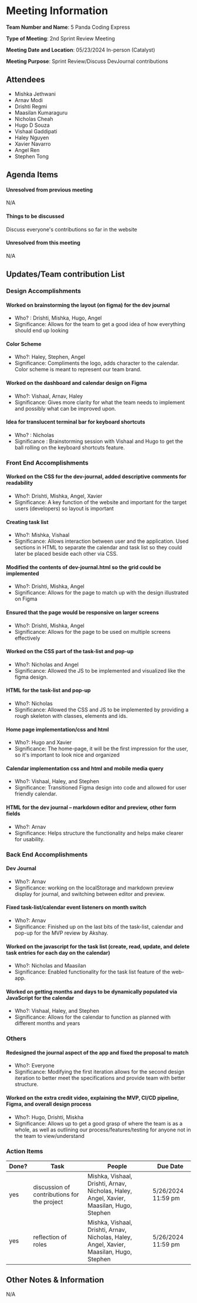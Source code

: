 # Meeting Information
**Team Number and Name**: 5 Panda Coding Express

**Type of Meeting**: 2nd Sprint Review Meeting

 **Meeting Date and Location**: 05/23/2024 In-person (Catalyst)

**Meeting Purpose**: Sprint Review/Discuss DevJournal contributions

## Attendees
+ Mishka Jethwani
+ Arnav Modi
+ Drishti Regmi
+ Maasilan Kumaraguru
+ Nicholas Cheah
+ Hugo D Souza
+ Vishaal Gaddipati
+ Haley Nguyen
+ Xavier Navarro
+ Angel Ren
+ Stephen Tong

## Agenda Items
#### Unresolved from previous meeting
N/A

#### Things to be discussed
Discuss everyone's contributions so far in the website

#### Unresolved from this meeting
N/A

## Updates/Team contribution List

### Design Accomplishments

#### Worked on brainstorming the layout (on figma) for the dev journal
 + Who? : Drishti, Mishka, Hugo, Angel
 + Significance: Allows for the team to get a good idea of how everything should end up looking

#### Color Scheme
+ Who?: Haley, Stephen, Angel
+ Significance: Compliments the logo, adds character to the calendar. Color scheme is meant to represent our team brand.

#### Worked on the dashboard and calendar design on Figma 
+ Who?: Vishaal, Arnav, Haley
+ Significance: Gives more clarity for what the team needs to implement and possibly what can be improved upon. 

#### Idea for translucent terminal bar for keyboard shortcuts
+ Who? : Nicholas
+ Significance : Brainstorming session with Vishaal and Hugo to get the ball rolling on the keyboard shortcuts feature.

### Front End Accomplishments

#### Worked on the CSS for the dev-journal, added descriptive comments for readability
+ Who?: Drishti, Mishka, Angel, Xavier
+ Significance: A key function of the website and important for the target users (developers) so layout is important

#### Creating task list
+ Who?: Mishka, Vishaal
+ Significance: Allows interaction between user and the application. Used sections in HTML to separate the calendar and task list so they could later be placed beside each other via CSS.

#### Modified the contents of dev-journal.html so the grid could be implemented
+ Who?: Drishti, Mishka, Angel
+ Significance:  Allows for the page to match up with the design illustrated on Figma

#### Ensured that the page would be responsive on larger screens
+ Who?: Drishti, Mishka, Angel
+ Significance: Allows for the page to be used on multiple 	screens effectively

#### Worked on the CSS part of the task-list and pop-up
+ Who?: Nicholas and Angel
+ Significance: Allowed the JS to be implemented and visualized like the figma design.

#### HTML for the task-list and pop-up
+ Who?: Nicholas
+ Significance: Allowed the CSS and JS to be implemented by providing a rough skeleton with classes, elements and ids.

#### Home page implementation/css and html 
+ Who?: Hugo and Xavier
+ Significance: The home-page, it will be the first impression for the user, so it's important to look nice and organized

#### Calendar implementation css and html and mobile media query
+ Who?: Vishaal, Haley, and Stephen
+ Significance: Transitioned Figma design into code and allowed for user friendly calendar.

#### HTML for the dev journal – markdown editor and preview, other form fields
+ Who?: Arnav
+ Significance: Helps structure the functionality and helps make clearer for usability.

### Back End Accomplishments

#### Dev Journal
+ Who?: Arnav
+ Significance: working on the localStorage and markdown preview display for journal, and switching between editor and preview.
  
#### Fixed task-list/calendar event listeners on month switch
+ Who?: Arnav
+ Significance: Finished up on the last bits of the task-list, calendar and pop-up for the MVP review by Akshay.

#### Worked on the javascript for the task list (create, read, update, and delete task entries for each day on the calendar)
+ Who?: Nicholas and Maasilan
+ Significance: Enabled functionality for the task list feature of the web-app.

#### Worked on getting months and days to be dynamically populated via JavaScript for the calendar 
+ Who?: Vishaal, Haley, and Stephen
+ Significance: Allows for the calendar to function as planned with different months and years

### Others

#### Redesigned the journal aspect of the app and fixed the proposal to match
+ Who?: Everyone
+ Significance:  Modifying the first iteration allows for the second design iteration to better meet the specifications and provide team with better structure.
  
#### Worked on the extra credit video, explaining the MVP, CI/CD pipeline, Figma, and overall design process
+ Who?: Hugo, Drishti, Miskha
+ Significance: Allows up to get a good grasp of where the team is as a whole, as well as outlining our process/features/testing for anyone not in the team to view/understand

### Action Items

| Done? | Task                                    | People                                  | Due Date         |
|-------|-----------------------------------------|-----------------------------------------|------------------|
| yes   | discussion of contributions for the project| Mishka, Vishaal, Drishti, Arnav, Nicholas, Haley, Angel, Xavier, Maasilan, Hugo, Stephen| 5/26/2024 11:59 pm |
| yes   | reflection of roles        |Mishka, Vishaal, Drishti, Arnav, Nicholas, Haley, Angel, Xavier, Maasilan, Hugo, Stephen | 5/26/2024 11:59 pm |

## Other Notes & Information
N/A

